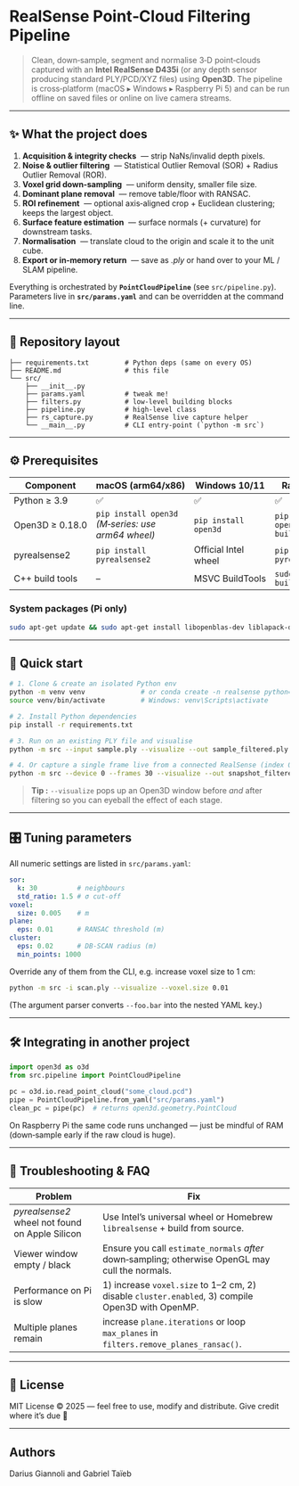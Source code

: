 # RealSense Point‑Cloud Filtering Pipeline

> Clean, down‑sample, segment and normalise 3‑D point‑clouds captured with an **Intel RealSense D435i** (or any depth sensor producing standard PLY/PCD/XYZ files) using **Open3D**. The pipeline is cross‑platform (macOS ▸ Windows ▸ Raspberry Pi 5) and can be run offline on saved files or online on live camera streams.

---
## ✨  What the project does

1. **Acquisition & integrity checks**  — strip NaNs/invalid depth pixels.
2. **Noise & outlier filtering**  — Statistical Outlier Removal (SOR) + Radius Outlier Removal (ROR).
3. **Voxel grid down‑sampling**  — uniform density, smaller file size.
4. **Dominant plane removal**  — remove table/floor with RANSAC.
5. **ROI refinement**  — optional axis‑aligned crop + Euclidean clustering; keeps the largest object.
6. **Surface feature estimation**  — surface normals (+ curvature) for downstream tasks.
7. **Normalisation**  — translate cloud to the origin and scale it to the unit cube.
8. **Export or in‑memory return**  — save as *.ply* or hand over to your ML / SLAM pipeline.

Everything is orchestrated by **`PointCloudPipeline`** (see `src/pipeline.py`). Parameters live in **`src/params.yaml`** and can be overridden at the command line.

---
## 📂  Repository layout

```
├── requirements.txt         # Python deps (same on every OS)
├── README.md                # this file
└── src/
    ├── __init__.py
    ├── params.yaml          # tweak me!
    ├── filters.py           # low‑level building blocks
    ├── pipeline.py          # high‑level class
    ├── rs_capture.py        # RealSense live capture helper
    └── __main__.py          # CLI entry‑point (`python -m src`)
```

---
## ⚙️  Prerequisites

| Component         | macOS (arm64/x86) | Windows 10/11 | Raspberry Pi OS 64‑bit |
|-------------------|-------------------|---------------|------------------------|
| Python ≥ 3.9      | ✅                | ✅            | ✅                     |
| Open3D ≥ 0.18.0   | `pip install open3d` <br>*(M‑series: use arm64 wheel)* | `pip install open3d` | `pip install open3d==0.18.0 --no-build-isolation` |
| pyrealsense2      | `pip install pyrealsense2` | Official Intel wheel | `pip install pyrealsense2==2.54.1.5040` |
| C++ build tools   | –                 | MSVC BuildTools | `sudo apt-get install build-essential` |

### System packages (Pi only)
```bash
sudo apt-get update && sudo apt-get install libopenblas-dev liblapack-dev libx11-dev libglu1-mesa-dev
```

---
## 🚀  Quick start

```bash
# 1. Clone & create an isolated Python env
python -m venv venv              # or conda create -n realsense python=3.10
source venv/bin/activate         # Windows: venv\Scripts\activate

# 2. Install Python dependencies
pip install -r requirements.txt

# 3. Run on an existing PLY file and visualise
python -m src --input sample.ply --visualize --out sample_filtered.ply

# 4. Or capture a single frame live from a connected RealSense (index 0)
python -m src --device 0 --frames 30 --visualize --out snapshot_filtered.ply
```

> **Tip :** `--visualize` pops up an Open3D window before *and* after filtering so you can eyeball the effect of each stage.

---
## 🎛️  Tuning parameters

All numeric settings are listed in `src/params.yaml`:

```yaml
sor:
  k: 30          # neighbours
  std_ratio: 1.5 # σ cut‑off
voxel:
  size: 0.005    # m
plane:
  eps: 0.01      # RANSAC threshold (m)
cluster:
  eps: 0.02      # DB‑SCAN radius (m)
  min_points: 1000
```

Override any of them from the CLI, e.g. increase voxel size to 1 cm:
```bash
python -m src -i scan.ply --visualize --voxel.size 0.01
```
(The argument parser converts `--foo.bar` into the nested YAML key.)

---
## 🛠️  Integrating in another project

```python
import open3d as o3d
from src.pipeline import PointCloudPipeline

pc = o3d.io.read_point_cloud("some_cloud.pcd")
pipe = PointCloudPipeline.from_yaml("src/params.yaml")
clean_pc = pipe(pc)  # returns open3d.geometry.PointCloud
```

On Raspberry Pi the same code runs unchanged — just be mindful of RAM (down‑sample early if the raw cloud is huge).

---
## 🧐  Troubleshooting & FAQ

| Problem | Fix |
|---------|------|
| *pyrealsense2* wheel not found on Apple Silicon | Use Intel’s universal wheel or Homebrew `librealsense` + build from source. |
| Viewer window empty / black | Ensure you call `estimate_normals` *after* down‑sampling; otherwise OpenGL may cull the normals. |
| Performance on Pi is slow | 1) increase `voxel.size` to 1–2 cm, 2) disable `cluster.enabled`, 3) compile Open3D with OpenMP. |
| Multiple planes remain | increase `plane.iterations` or loop `max_planes` in `filters.remove_planes_ransac()`. |

---
## 📜  License

MIT License © 2025 — feel free to use, modify and distribute. Give credit where it’s due 🙂

---
## Authors
Darius Giannoli and Gabriel Taïeb

